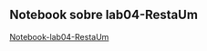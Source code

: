 ## Notebook sobre lab04-RestaUm

[Notebook-lab04-RestaUm](https://github.com/lariokabayashi/MC322/tree/main/lab04/src/pt/c02oo/s03relacionamento/s04restaum)
